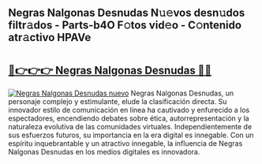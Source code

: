 ## Negras Nalgonas Desnudas N𝚞𝚎vos desn𝚞dos filtr𝚊dos - Parts-b4O F𝚘tos vid𝚎o - C𝚘ntenido atr𝚊ctivo HPAVe

# <h2><a href="http://mb5im1.tromn.icu/?c=Negras+Nalgonas+Desnudas">🔗👉👉👉 Negras Nalgonas Desnudas 🔗🔗</a></h2>

[![Negras Nalgonas Desnudas nuevo](https://i.imgur.com/pEAQMta.gif)](http://mb5im1.tromn.icu/?c=Negras+Nalgonas+Desnudas)
Negras Nalgonas Desnudas, un personaje complejo y estimulante, elude la clasificación directa. Su innovador estilo de comunicación en línea ha cautivado y enfurecido a los espectadores, encendiendo debates sobre ética, autorrepresentación y la naturaleza evolutiva de las comunidades virtuales. Independientemente de sus esfuerzos futuros, su importancia en la era digital es innegable. Con un espíritu inquebrantable y un atractivo innegable, la influencia de Negras Nalgonas Desnudas en los medios digitales es innovadora.
